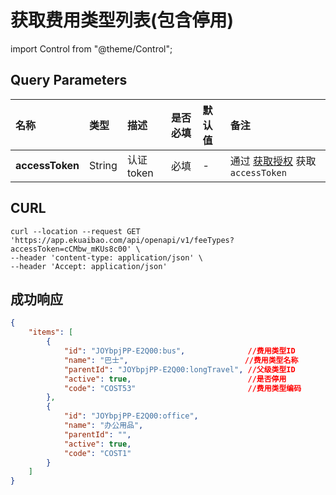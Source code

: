 # 获取费用类型列表(包含停用)

import Control from "@theme/Control";

<Control
method="GET"
url="/api/openapi/v1/feeTypes"
/>

## Query Parameters

| 名称 | 类型 | 描述 | 是否必填 | 默认值 | 备注 |
| :--- | :--- | :--- | :--- |:--- | :--- |
| **accessToken** | String | 认证token | 必填 | - | 通过 [获取授权](/docs/open-api/getting-started/auth) 获取 `accessToken` |

## CURL
```shell
curl --location --request GET 'https://app.ekuaibao.com/api/openapi/v1/feeTypes?accessToken=cCMbw_mKUs8c00' \
--header 'content-type: application/json' \
--header 'Accept: application/json'
```

## 成功响应
```json
{
    "items": [
        {
            "id": "JOYbpjPP-E2Q00:bus",              //费用类型ID
            "name": "巴士",                          //费用类型名称
            "parentId": "JOYbpjPP-E2Q00:longTravel", //父级类型ID
            "active": true,                          //是否停用
            "code": "COST53"                         //费用类型编码
        },
        {
            "id": "JOYbpjPP-E2Q00:office",
            "name": "办公用品",
            "parentId": "",
            "active": true,
            "code": "COST1"
        }
    ]
}
```